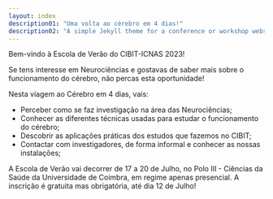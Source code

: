 ```yaml
---
layout: index
description01: "Uma volta ao cérebro em 4 dias!"
description02: "A simple Jekyll theme for a conference or workshop website"
---
```


Bem-vindo à Escola de Verão do CIBIT-ICNAS 2023! 

Se tens interesse em Neurociências e gostavas de saber mais sobre o funcionamento do cérebro, não percas esta oportunidade!

Nesta viagem ao Cérebro em 4 dias, vais:

* Perceber como se faz investigação na área das Neurociências;
* Conhecer as diferentes técnicas usadas para estudar o funcionamento do cérebro;
* Descobrir as aplicações práticas dos estudos que fazemos no CIBIT;
* Contactar com investigadores, de forma informal e conhecer as nossas instalações;

A Escola de Verão vai decorrer de 17 a 20 de Julho, no Polo III - Ciências da Saúde da Universidade de Coimbra, em regime apenas presencial. A inscrição é gratuita mas obrigatória, até dia 12 de Julho!
